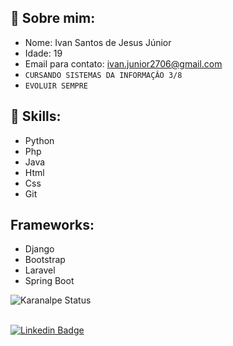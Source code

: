 ## :bust_in_silhouette: Sobre mim:
* Nome: Ivan Santos de Jesus Júnior
* Idade: 19
* Email para contato: [ivan.junior2706@gmail.com](mailto:ivan.junior2706@gmail.com)
* `CURSANDO SISTEMAS DA INFORMAÇÂO 3/8`
* `EVOLUIR SEMPRE`
## :crystal_ball: Skills:
* Python
* Php
* Java
* Html
* Css
* Git
## Frameworks:
* Django
* Bootstrap
* Laravel
* Spring Boot

<p align="center">
  
![Karanalpe Status](https://github-readme-stats.vercel.app/api?username=IvansJr&show_icons=true&theme=radical)<br><br>

</p>
<p align="left">
<a href="https://www.linkedin.com/in/ivansjjunior/" target="blank"><img alt="Linkedin Badge" src="https://img.shields.io/badge/LinkedIn-0077B5?style=for-the-badge&logo=linkedin&logoColor=white"/></a>
</p>
